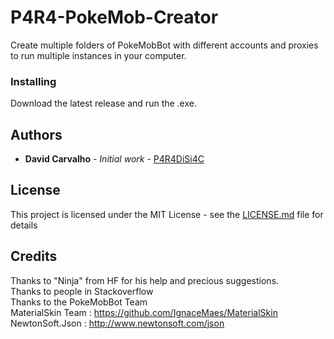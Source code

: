 # P4R4-PokeMob-Creator

Create multiple folders of PokeMobBot with different accounts and proxies to run multiple instances in your computer.

### Installing

Download the latest release and run the .exe.

## Authors

* **David Carvalho** - *Initial work* - [P4R4DiSi4C](https://github.com/P4R4DiSi4C)

## License

This project is licensed under the MIT License - see the [LICENSE.md](LICENSE.md) file for details

## Credits

Thanks to "Ninja" from HF for his help and precious suggestions.  
Thanks to people in Stackoverflow  
Thanks to the PokeMobBot Team  
MaterialSkin Team : https://github.com/IgnaceMaes/MaterialSkin
NewtonSoft.Json : http://www.newtonsoft.com/json

